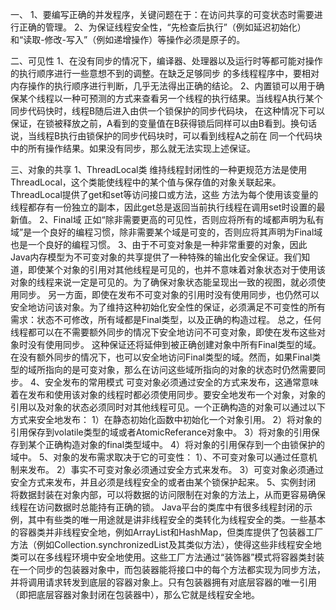 一、
1、要编写正确的并发程序，关键问题在于：在访问共享的可变状态时需要进行正确的管理。
2、为保证线程安全性，“先检查后执行”（例如延迟初始化）和“读取-修改-写入”（例如递增操作）等操作必须是原子的。

二、可见性
1、在没有同步的情况下，编译器、处理器以及运行时等都可能对操作的执行顺序进行一些意想不到的调整。在缺乏足够同步
的多线程程序中，要相对内存操作的执行顺序进行判断，几乎无法得出正确的结论。
2、内置锁可以用于确保某个线程以一种可预测的方式来查看另一个线程的执行结果。当线程A执行某个同步代码快时，线程B随后进入由供一个锁保护的同步代码块，
在这种情况下可以保证，在锁被释放之前，A看到的变量值在B获得锁后同样可以由B看到。换句话说，当线程B执行由锁保护的同步代码块时，可以看到线程A之前在
同一个代码块中的所有操作结果。如果没有同步，那么就无法实现上述保证。

三、对象的共享
1、ThreadLocal类
维持线程封闭性的一种更规范方法是使用ThreadLocal，这个类能使线程中的某个值与保存值的对象关联起来。ThreadLocal提供了get和set等访问接口或方法，这些
方法为每个使用该变量的线程都存有一份独立的副本，因此get总是返回当前执行线程在调用set时设置的最新值。
2、Final域
正如“除非需要更高的可见性，否则应将所有的域都声明为私有域”是一个良好的编程习惯，除非需要某个域是可变的，否则应将其声明为Final域也是一个良好的编程习惯。
3、由于不可变对象是一种非常重要的对象，因此Java内存模型为不可变对象的共享提供了一种特殊的输出化安全保证。我们知道，即使某个对象的引用对其他线程是可见的，也并不意味着对象状态对于使用该对象的线程来说一定是可见的。为了确保对象状态能呈现出一致的视图，就必须使用同步。
另一方面，即使在发布不可变对象的引用时没有使用同步，也仍然可以安全地访问该对象。为了维持这种初始化安全性的保证，必须满足不可变性的所有需求：状态不可修改，所有域都是Final类型，以及正确的构造过程。
总之，任何线程都可以在不需要额外同步的情况下安全地访问不可变对象，即使在发布这些对象时没有使用同步。
这种保证还将延伸到被正确创建对象中所有Final类型的域。在没有额外同步的情况下，也可以安全地访问Final类型的域。然而，如果Final类型的域所指向的是可变对象，那么在访问这些域所指向的对象的状态时仍然需要同步。
4、安全发布的常用模式
可变对象必须通过安全的方式来发布，这通常意味着在发布和使用该对象的线程时都必须使用同步。要安全地发布一个对象，对象的引用以及对象的状态必须同时对其他线程可见。一个正确构造的对象可以通过以下方式来安全地发布：
1）在静态初始化函数中初始化一个对象引用。
2）将对象的引用保存到volatile类型的域或者AtomicReferance对象中。
3）将对象的引用保存到某个正确构造对象的final类型域中。
4）将对象的引用保存到一个由锁保护的域中。
5、对象的发布需求取决于它的可变性：
1）、不可变对象可以通过任意机制来发布。
2）事实不可变对象必须通过安全方式来发布。
3）可变对象必须通过安全方式来发布，并且必须是线程安全的或者由某个锁保护起来。
5、实例封闭
将数据封装在对象内部，可以将数据的访问限制在对象的方法上，从而更容易确保线程在访问数据时总能持有正确的锁。
Java平台的类库中有很多线程封闭的示例，其中有些类的唯一用途就是讲非线程安全的类转化为线程安全的类。一些基本的容器类并非线程安全地，例如ArrayList和HashMap，但类库提供了包装器工厂方法（例如Collection.synchronizedList及其类似方法），使得这些非线程安全地类可以在多线程环境中安全地使用。这些工厂方法通过“装饰器”模式将容器类封装在一个同步的包装器对象中，而包装器能将接口中的每个方法都实现为同步方法，并将调用请求转发到底层的容器对象上。只有包装器拥有对底层容器的唯一引用（即把底层容器对象封闭在包装器中），那么它就是线程安全地。

